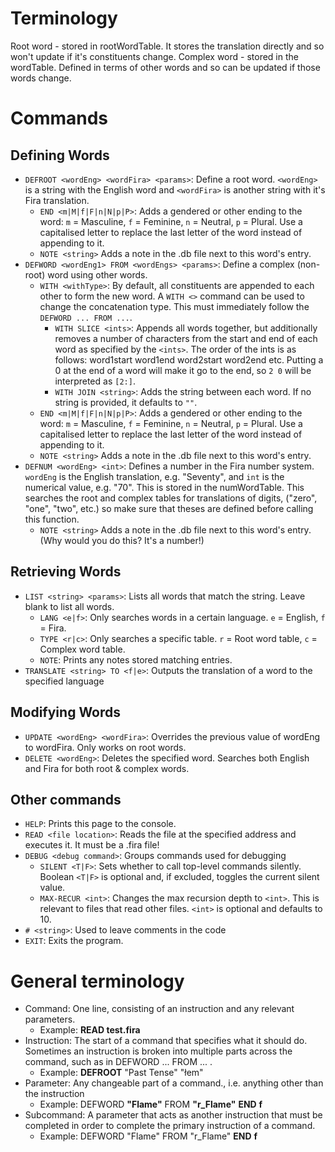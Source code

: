 # Terminology
Root word - stored in rootWordTable. It stores the translation directly and so won't update if it's constituents change.
Complex word - stored in the wordTable. Defined in terms of other words and so can be updated if those words change.
# Commands

## Defining Words
- `DEFROOT <wordEng> <wordFira> <params>`: Define a root word. `<wordEng>` is a string with the English word and `<wordFira>` is another string with it's Fira translation.
  - `END <m|M|f|F|n|N|p|P>`: Adds a gendered or other ending to the word: `m` = Masculine, `f` = Feminine, `n` = Neutral, `p` = Plural. Use a capitalised letter to replace the last letter of the word instead of appending to it.
  - `NOTE <string>` Adds a note in the .db file next to this word's entry.
- `DEFWORD <wordEng1> FROM <wordEngs> <params>`: Define a complex (non-root) word using other words.
  - `WITH <withType>`: By default, all constituents are appended to each other to form the new word. A `WITH <>` command can be used to change the concatenation type. This must immediately follow the `DEFWORD ... FROM ...`.
    - `WITH SLICE <ints>`: Appends all words together, but additionally removes a number of characters from the start and end of each word as specified by the `<ints>`. The order of the ints is as follows: word1start word1end word2start word2end etc. Putting a 0 at the end of a word will make it go to the end, so `2 0` will be interpreted as `[2:]`.
    - `WITH JOIN <string>`:  Adds the string between each word. If no string is provided, it defaults to `""`.
  - `END <m|M|f|F|n|N|p|P>`: Adds a gendered or other ending to the word: `m` = Masculine, `f` = Feminine, `n` = Neutral, `p` = Plural. Use a capitalised letter to replace the last letter of the word instead of appending to it.
  - `NOTE <string>` Adds a note in the .db file next to this word's entry.
- `DEFNUM <wordEng> <int>`: Defines a number in the Fira number system. `wordEng` is the English translation, e.g. "Seventy", and `int` is the numerical value, e.g. "70". This is stored in the numWordTable. This searches the root and complex tables for translations of digits, ("zero", "one", "two", etc.) so make sure that theses are defined before calling this function.
  - `NOTE <string>` Adds a note in the .db file next to this word's entry. (Why would you do this? It's a number!)

## Retrieving Words
- `LIST <string> <params>`: Lists all words that match the string. Leave blank to list all words.
  - `LANG <e|f>`: Only searches words in a certain language. `e` = English, `f` = Fira.
  - `TYPE <r|c>`: Only searches a specific table. `r` = Root word table, `c` = Complex word table.
  - `NOTE`: Prints any notes stored matching entries.
- `TRANSLATE <string> TO <f|e>`: Outputs the translation of a word to the specified language

## Modifying Words
- `UPDATE <wordEng> <wordFira>`: Overrides the previous value of wordEng to wordFira. Only works on root words.
- `DELETE <wordEng>`: Deletes the specified word. Searches both English and Fira for both root & complex words.

## Other commands
  - `HELP`: Prints this page to the console.
  - `READ <file location>`: Reads the file at the specified address and executes it. It must be a .fira file!
  - `DEBUG <debug command>`: Groups commands used for debugging
    - `SILENT <T|F>`: Sets whether to call top-level commands silently. Boolean `<T|F>` is optional and, if excluded, toggles the current silent value.
    - `MAX-RECUR <int>`: Changes the max recursion depth to `<int>`. This is relevant to files that read other files. `<int>` is optional and defaults to 10.
  - `# <string>`: Used to leave comments in the code
  - `EXIT`: Exits the program.

# General terminology
  - Command: One line, consisting of an instruction and any relevant parameters.
    - Example: **READ test.fira**
  - Instruction: The start of a command that specifies what it should do. Sometimes an instruction is broken into multiple parts across the command, such as in DEFWORD ... FROM ... .
    - Example: **DEFROOT** "Past Tense" "łem"
  - Parameter: Any changeable part of a command., i.e. anything other than the instruction
    - Example: DEFWORD **"Flame"** FROM **"r_Flame"** **END** **f**
  - Subcommand: A parameter that acts as another instruction that must be completed in order to complete the primary instruction of a command.
    - Example: DEFWORD "Flame" FROM "r_Flame" **END** **f**
